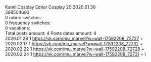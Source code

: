 Kamil.Cosplay	Editor Cosplay 20 2020.01.30\
398504693\
0 rubric switches:\
0 frequency switches:\
0 vacations:\
Total posts amount: 4	Posts dates amount: 4\
2020.01.28 1 https://vk.com/mu_marvel?w=wall-17592208_72727 + \
2020.02.17 1 https://vk.com/mu_marvel?w=wall-17592208_72732 + \
2020.02.22 1 https://vk.com/mu_marvel?w=wall-17592208_72728 + \
2020.02.24 1 https://vk.com/mu_marvel?w=wall-17592208_72731 + \
